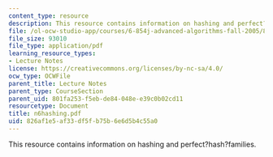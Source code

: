 ```yaml
---
content_type: resource
description: This resource contains information on hashing and perfect?hash?families.
file: /ol-ocw-studio-app/courses/6-854j-advanced-algorithms-fall-2005/826af1e5af33df5fb75b6e6d5b4c55a0_n6hashing.pdf
file_size: 93010
file_type: application/pdf
learning_resource_types:
- Lecture Notes
license: https://creativecommons.org/licenses/by-nc-sa/4.0/
ocw_type: OCWFile
parent_title: Lecture Notes
parent_type: CourseSection
parent_uid: 801fa253-f5eb-de84-048e-e39c0b02cd11
resourcetype: Document
title: n6hashing.pdf
uid: 826af1e5-af33-df5f-b75b-6e6d5b4c55a0
---
```

This resource contains information on hashing and perfect?hash?families.